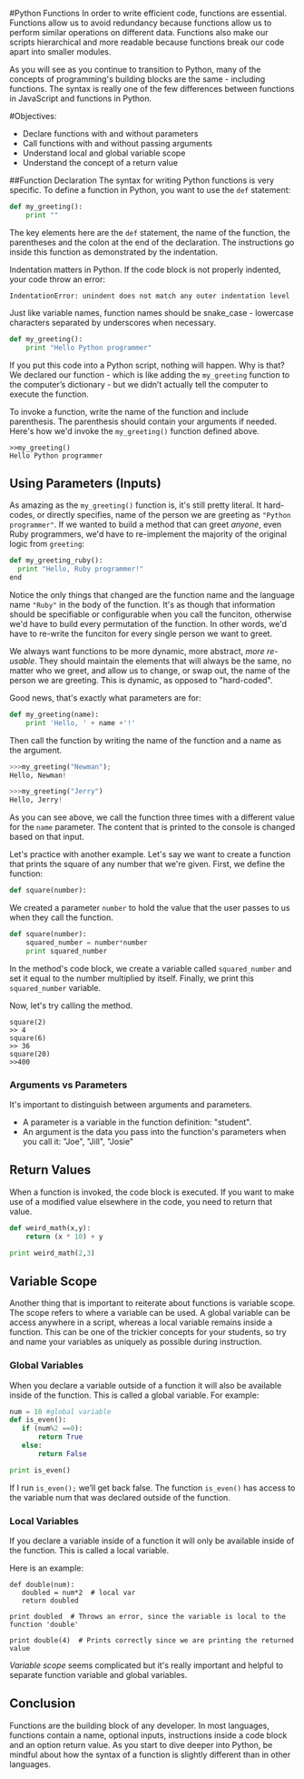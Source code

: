 
#Python Functions
In order to write efficient code, functions are essential. Functions allow us to avoid redundancy because functions allow us to perform similar operations on different data. Functions also make our scripts hierarchical and more readable because functions break our code apart into smaller modules.

As you will see as you continue to transition to Python, many of the concepts of programming's building blocks are the same - including functions. The syntax is really one of the few differences between functions in JavaScript and functions in Python. 

#Objectives:
+ Declare functions with and without parameters
+ Call functions with and without passing arguments
+ Understand local and global variable scope
+ Understand the concept of a return value

##Function Declaration
The syntax for writing Python functions is very specific. To define a function in Python, you want to use the `def` statement:

```python
def my_greeting():
	print ""
```

The key elements here are the `def` statement, the name of the function, the parentheses and the colon at the end of the declaration. The instructions go inside this function as demonstrated by the indentation.

Indentation matters in Python. If the code block is not properly indented, your code throw an error:
```
IndentationError: unindent does not match any outer indentation level
```

Just like variable names, function names should be snake_case - lowercase characters separated by underscores when necessary.

```python
def my_greeting():
	print "Hello Python programmer"
```
If you put this code into a Python script, nothing will happen. Why is that? We declared our function - which is like adding the `my_greeting` function to the computer’s dictionary - but we didn’t actually tell the computer to execute the function.

To invoke a function, write the name of the function and include parenthesis. The parenthesis should contain your arguments if needed. Here's how we'd invoke the `my_greeting()` function defined above. 

```
>>my_greeting()
Hello Python programmer
```


## Using Parameters (Inputs)
As amazing as the `my_greeting()` function is, it's still pretty literal. It hard-codes, or directly specifies, name of the person we are greeting as `"Python programmer"`. If we wanted to build a method that can greet *anyone*, even Ruby programmers, we'd have to re-implement the majority of the original logic from `greeting`:

```python
def my_greeting_ruby():
  print "Hello, Ruby programmer!"
end
```

Notice the only things that changed are the function name and the language name `"Ruby"` in the body of the function. It's as though that information should be specifiable or configurable when you call the funciton, otherwise we'd have to build every permutation of the function. In other words, we'd have to re-write the funciton for every single person we want to greet. 

We always want functions to be more dynamic, more abstract, *more re-usable*. They should maintain the elements that will always be the same, no matter who we greet, and allow us to change, or swap out, the name of the person we are greeting. This is dynamic, as opposed to "hard-coded". 

Good news, that's exactly what parameters are for:


```python
def my_greeting(name):
	print 'Hello, ' + name +'!'
```
Then call the function by writing the name of the function and a name as the argument.

```python
>>>my_greeting("Newman");
Hello, Newman!

>>>my_greeting("Jerry")
Hello, Jerry!

```
As you can see above, we call the function three times with a different value for the `name` parameter. The content that is printed to the console is changed based on that input.

Let's practice with another example. Let's say we want to create a function that prints the square of any number that we're given. First, we define the function:

```python
def square(number):

```
We created a parameter `number` to hold the value that the user passes to us when they call the function.

```python
def square(number):
    squared_number = number*number
    print squared_number
```
In the method's code block, we create a variable called `squared_number` and set it equal to the number multiplied by itself. Finally, we print this `squared_number` variable.

Now, let's try calling the method.

```
square(2)
>> 4
square(6)
>> 36
square(20)
>>400
```

### Arguments vs Parameters
It's important to distinguish between arguments and parameters.
* A parameter is a variable in the function definition: "student".
* An argument is the data you pass into the function's parameters when you call it: "Joe", "Jill", "Josie"

## Return Values
When a function is invoked, the code block is executed. If you want to make use of a modified value elsewhere in the code, you need to return that value.
```python
def weird_math(x,y):
    return (x * 10) + y

print weird_math(2,3)		
```

## Variable Scope

Another thing that is important to reiterate about functions is variable scope. The scope refers to where a variable can be used. A global variable can be access anywhere in a script, whereas a local variable remains inside a function. This can be one of the trickier concepts for your students, so try and name your variables as uniquely as possible during instruction.

### Global Variables
When you declare a variable outside of a function it will also be available inside of the function. This is called a global variable. For example:

 ```python
 num = 10 #global variable
 def is_even():
 	if (num%2 ==0):
 		return True
 	else:
 		return False

print is_even()		
```

If I run `is_even();` we’ll get back false. The function `is_even()` has access to the variable num that was declared outside of the function.

### Local Variables
If you declare a variable inside of a function it will only be available inside of the function. This is called a local variable.

Here is an example:

 ```
 def double(num):
    doubled = num*2  # local var
    return doubled

 print doubled  # Throws an error, since the variable is local to the function 'double'

 print double(4)  # Prints correctly since we are printing the returned value
 ```

*Variable scope*  seems complicated but it's really important and helpful to separate function variable and global variables.


## Conclusion
Functions are the building block of any developer. In most languages, functions contain a name, optional inputs, instructions inside a code block and an option return value. As you start to dive deeper into Python, be mindful about how the syntax of a function is slightly different than in other languages. 
